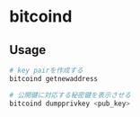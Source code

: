 # bitcoind

## Usage

```sh
# key pairを作成する
bitcoind getnewaddress

# 公開鍵に対応する秘密鍵を表示させる
bitcoind dumpprivkey <pub_key>
```